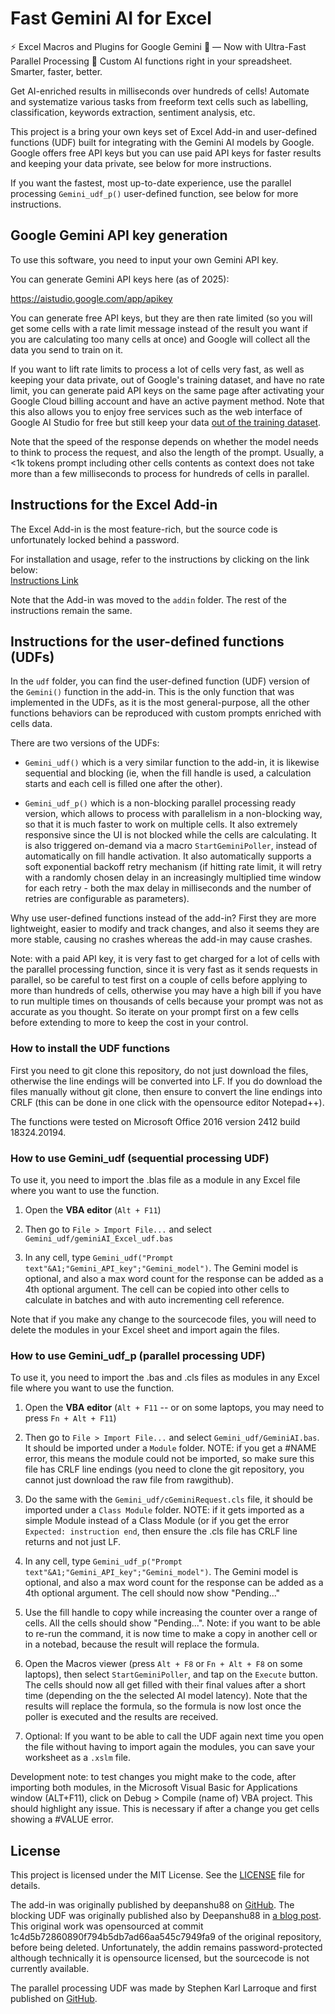 # Fast Gemini AI for Excel

⚡ Excel Macros and Plugins for Google Gemini 🤖 — Now with Ultra-Fast Parallel Processing 🚀 Custom AI functions right in your spreadsheet. Smarter, faster, better.

Get AI-enriched results in milliseconds over hundreds of cells! Automate and systematize various tasks from freeform text cells such as labelling, classification, keywords extraction, sentiment analysis, etc.

This project is a bring your own keys set of Excel Add-in and user-defined functions (UDF) built for integrating with the Gemini AI models by Google. Google offers free API keys but you can use paid API keys for faster results and keeping your data private, see below for more instructions.

If you want the fastest, most up-to-date experience, use the parallel processing `Gemini_udf_p()` user-defined function, see below for more instructions.

## Google Gemini API key generation

To use this software, you need to input your own Gemini API key.

You can generate Gemini API keys here (as of 2025):

https://aistudio.google.com/app/apikey

You can generate free API keys, but they are then rate limited (so you will get some cells with a rate limit message instead of the result you want if you are calculating too many cells at once) and Google will collect all the data you send to train on it.

If you want to lift rate limits to process a lot of cells very fast, as well as keeping your data private, out of Google's training dataset, and have no rate limit, you can generate paid API keys on the same page after activating your Google Cloud billing account and have an active payment method. Note that this also allows you to enjoy free services such as the web interface of Google AI Studio for free but still keep your data [out of the training dataset](https://discuss.ai.google.dev/t/google-ai-studio-is-unsafe-for-private-data/78277/7).

Note that the speed of the response depends on whether the model needs to think to process the request, and also the length of the prompt. Usually, a <1k tokens prompt including other cells contents as context does not take more than a few milliseconds to process for hundreds of cells in parallel.

## Instructions for the Excel Add-in

The Excel Add-in is the most feature-rich, but the source code is unfortunately locked behind a password.

For installation and usage, refer to the instructions by clicking on the link below:  
[Instructions Link](https://www.listendata.com/2023/12/integrate-gemini-into-excel.html)

Note that the Add-in was moved to the `addin` folder. The rest of the instructions remain the same.

## Instructions for the user-defined functions (UDFs)

In the `udf` folder, you can find the user-defined function (UDF) version of the `Gemini()` function in the add-in. This is the only function that was implemented in the UDFs, as it is the most general-purpose, all the other functions behaviors can be reproduced with custom prompts enriched with cells data.

There are two versions of the UDFs:

* `Gemini_udf()` which is a very similar function to the add-in, it is likewise sequential and blocking (ie, when the fill handle is used, a calculation starts and each cell is filled one after the other).

* `Gemini_udf_p()` which is a non-blocking parallel processing ready version, which allows to process with parallelism in a non-blocking way, so that it is much faster to work on multiple cells. It also extremely responsive since the UI is not blocked while the cells are calculating. It is also triggered on-demand via a macro `StartGeminiPoller`, instead of automatically on fill handle activation. It also automatically supports a soft exponential backoff retry mechanism (if hitting rate limit, it will retry with a randomly chosen delay in an increasingly multiplied time window for each retry - both the max delay in milliseconds and the number of retries are configurable as parameters).

Why use user-defined functions instead of the add-in? First they are more lightweight, easier to modify and track changes, and also it seems they are more stable, causing no crashes whereas the add-in may cause crashes.

Note: with a paid API key, it is very fast to get charged for a lot of cells with the parallel processing function, since it is very fast as it sends requests in parallel, so be careful to test first on a couple of cells before applying to more than hundreds of cells, otherwise you may have a high bill if you have to run multiple times on thousands of cells because your prompt was not as accurate as you thought. So iterate on your prompt first on a few cells before extending to more to keep the cost in your control.

### How to install the UDF functions

First you need to git clone this repository, do not just download the files, otherwise the line endings will be converted into LF. If you do download the files manually without git clone, then ensure to convert the line endings into CRLF (this can be done in one click with the opensource editor Notepad++).

The functions were tested on Microsoft Office 2016 version 2412 build 18324.20194.

### How to use Gemini_udf (sequential processing UDF)

To use it, you need to import the .blas file as a module in any Excel file where you want to use the function.

1.  Open the **VBA editor** (`Alt + F11`)

2.  Then go to `File > Import File...` and select `Gemini_udf/geminiAI_Excel_udf.bas`

3. In any cell, type `Gemini_udf("Prompt text"&A1;"Gemini_API_key";"Gemini_model")`. The Gemini model is optional, and also a max word count for the response can be added as a 4th optional argument. The cell can be copied into other cells to calculate in batches and with auto incrementing cell reference.

Note that if you make any change to the sourcecode files, you will need to delete the modules in your Excel sheet and import again the files.

### How to use Gemini_udf_p (parallel processing UDF)

To use it, you need to import the .bas and .cls files as modules in any Excel file where you want to use the function.

1.  Open the **VBA editor** (`Alt + F11` -- or on some laptops, you may need to press `Fn + Alt + F11`)
    
2.  Then go to `File > Import File...` and select `Gemini_udf/GeminiAI.bas`. It should be imported under a `Module` folder. NOTE: if you get a #NAME error, this means the module could not be imported, so make sure this file has CRLF line endings (you need to clone the git repository, you cannot just download the raw file from rawgithub).

3. Do the same with the `Gemini_udf/cGeminiRequest.cls` file, it should be imported under a `Class Module` folder. NOTE: if it gets imported as a simple Module instead of a Class Module (or if you get the error `Expected: instruction end`, then ensure the .cls file has CRLF line returns and not just LF.

4. In any cell, type `Gemini_udf_p("Prompt text"&A1;"Gemini_API_key";"Gemini_model")`. The Gemini model is optional, and also a max word count for the response can be added as a 4th optional argument. The cell should now show "Pending..."

5. Use the fill handle to copy while increasing the counter over a range of cells. All the cells should show "Pending...". Note: if you want to be able to re-run the command, it is now time to make a copy in another cell or in a notebad, because the result will replace the formula.

6. Open the Macros viewer (press `Alt + F8` or `Fn + Alt + F8` on some laptops), then select `StartGeminiPoller`, and tap on the `Execute` button. The cells should now all get filled with their final values after a short time (depending on the the selected AI model latency). Note that the results will replace the formula, so the formula is now lost once the poller is executed and the results are received.

7. Optional: If you want to be able to call the UDF again next time you open the file without having to import again the modules, you can save your worksheet as a `.xslm` file.

Development note: to test changes you might make to the code, after importing both modules, in the Microsoft Visual Basic for Applications window (ALT+F11), click on Debug > Compile (name of) VBA project. This should highlight any issue. This is necessary if after a change you get cells showing a #VALUE error.

## License

This project is licensed under the MIT License. See the [LICENSE](LICENSE) file for details.

The add-in was originally published by deepanshu88 on [GitHub](https://github.com/deepanshu88/geminiAI-Excel/). The blocking UDF was originally published also by Deepanshu88 in [a blog post](https://www.listendata.com/2023/12/integrate-gemini-into-excel.html). This original work was opensourced at commit 1c4d5b72860890f794b5db7ad66aa545c7949fa9 of the original repository, before being deleted. Unfortunately, the addin remains password-protected although technically it is opensource licensed, but the sourcecode is not currently available.

The parallel processing UDF was made by Stephen Karl Larroque and first published on [GitHub](https://github.com/lrq3000/geminiAI-Excel).
